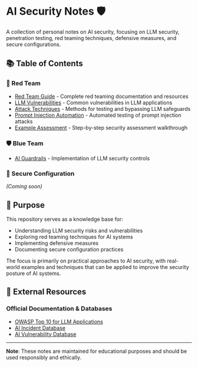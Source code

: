 # AI Security Notes 🛡️

A collection of personal notes on AI security, focusing on LLM security, penetration testing, red teaming techniques, defensive measures, and secure configurations.

## 📚 Table of Contents

### 🎯 Red Team
- [Red Team Guide](red_teaming/redteam.md) - Complete red teaming documentation and resources
- [LLM Vulnerabilities](red_teaming/vulnerabilities.md) - Common vulnerabilities in LLM applications
- [Attack Techniques](red_teaming/redteam_techniques.md) - Methods for testing and bypassing LLM safeguards
- [Prompt Injection Automation](red_teaming/tools/prompt_injection/automation.md) - Automated testing of prompt injection attacks
- [Example Assessment](red_teaming/assessment.md) - Step-by-step security assessment walkthrough

### 🛡️ Blue Team
- [AI Guardrails](defenses/guardrails/guardrails.md) - Implementation of LLM security controls

### 🔧 Secure Configuration
*(Coming soon)*

## 🎯 Purpose

This repository serves as a knowledge base for:
- Understanding LLM security risks and vulnerabilities
- Exploring red teaming techniques for AI systems
- Implementing defensive measures
- Documenting secure configuration practices

The focus is primarily on practical approaches to AI security, with real-world examples and techniques that can be applied to improve the security posture of AI systems.

## 🔗 External Resources

### Official Documentation & Databases
- [OWASP Top 10 for LLM Applications](https://genai.owasp.org/resource/owasp-top-10-for-llm-applications-2025/)
- [AI Incident Database](https://incidentdatabase.ai/apps/incidents/)
- [AI Vulnerability Database](https://avidml.org/database/)

---
**Note**: These notes are maintained for educational purposes and should be used responsibly and ethically.
